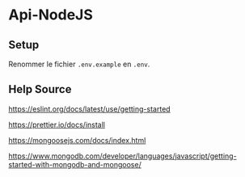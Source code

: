 # Api-NodeJS

## Setup

Renommer le fichier `.env.example` en `.env`.

## Help Source

https://eslint.org/docs/latest/use/getting-started

https://prettier.io/docs/install

https://mongoosejs.com/docs/index.html

https://www.mongodb.com/developer/languages/javascript/getting-started-with-mongodb-and-mongoose/